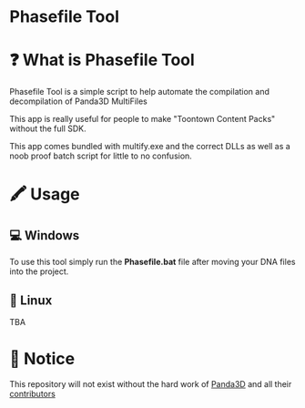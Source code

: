 # Phasefile Tool

# ❓ What is Phasefile Tool
Phasefile Tool is a simple script to help automate the compilation and decompilation of Panda3D MultiFiles

This app is really useful for people to make "Toontown Content Packs" without the full SDK.

This app comes bundled with multify.exe and the correct DLLs as well as a noob proof batch script for little to no confusion.

# 🖍 Usage

## 💻 Windows
To use this tool simply run the **Phasefile.bat** file after moving your DNA files into the project.

## 🐧 Linux
TBA

# 📝 Notice

This repository will not exist without the hard work of [Panda3D](https://www.panda3d.org/) and all their [contributors](https://github.com/panda3d/panda3d/graphs/contributors)